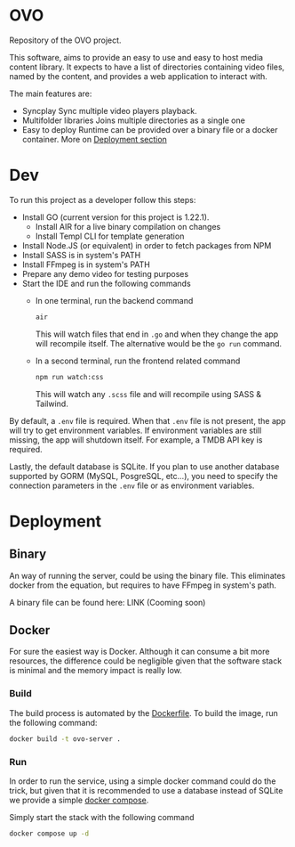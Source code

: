 # OVO
Repository of the OVO project.

This software, aims to provide an easy to use and easy to host media content library.
It expects to have a list of directories containing video files, named by the content, and provides a web application to interact with.

The main features are:
- Syncplay
    Sync multiple video players playback.
- Multifolder libraries
    Joins multiple directories as a single one
- Easy to deploy
    Runtime can be provided over a binary file or a docker container. More on [Deployment section](README.md#deployment)

# Dev
To run this project as a developer follow this steps:
- Install GO (current version for this project is 1.22.1).
    - Install AIR for a live binary compilation on changes
    - Install Templ CLI for template generation
- Install Node.JS (or equivalent) in order to fetch packages from NPM
- Install SASS is in system's PATH
- Install FFmpeg is in system's PATH
- Prepare any demo video for testing purposes
- Start the IDE and run the following commands
    - In one terminal, run the backend command
        ```bash
        air
        ```
        This will watch files that end in `.go` and when they change the app will recompile itself.
        The alternative would be the `go run` command.
        
    - In a second terminal, run the frontend related command
        ```bash 
        npm run watch:css
        ```
        This will watch any `.scss` file and will recompile using SASS & Tailwind.

By default, a `.env` file is required. When that `.env` file is not present, the app will try to get environment variables. If environment variables are still missing, the app will shutdown itself. For example, a TMDB API key is required.

Lastly, the default database is SQLite. If you plan to use another database supported by GORM (MySQL, PosgreSQL, etc...), you need to specify the connection parameters in the `.env` file or as environment variables.

# Deployment
## Binary
An way of running the server, could be using the binary file. This eliminates docker from the equation, but requires to have FFmpeg in system's path.

A binary file can be found here: LINK (Cooming soon)

## Docker
For sure the easiest way is Docker. Although it can consume a bit more resources, the difference could be negligible given that the software stack is minimal and the memory impact is really low.

### Build
The build process is automated by the [Dockerfile](Dockerfile). To build the image, run the following command:
```bash
docker build -t ovo-server .
```
### Run
In order to run the service, using a simple docker command could do the trick, but given that it is recommended to use a database instead of SQLite we provide a simple [docker compose](docker-compose.yaml).

Simply start the stack with the following command
```bash
docker compose up -d
```